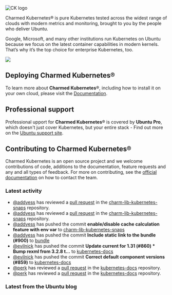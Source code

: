 ![CK logo](https://assets.ubuntu.com/v1/451d4cf4-Charmed+Kubernetes_RGB_onWhite_2022.svg)

Charmed Kubernetes® is pure Kubernetes tested across the widest range of clouds with modern metrics and monitoring, brought to you by the people who deliver Ubuntu.

Google, Microsoft, and many other institutions run Kubernetes on Ubuntu because we focus on the latest container capabilities in modern kernels. That’s why it’s the top choice for enterprise Kubernetes, too.

![](https://assets.ubuntu.com/v1/843c77b6-juju-at-a-glace.svg)

## Deploying Charmed Kubernetes®

To learn more about **Charmed Kubernetes**®, including how to install it on your own cloud, please visit the [Documentation][docs].

## Professional support

Professional upport for **Charmed Kubernetes**® is covered by **Ubuntu Pro**, which doesn't just cover Kubernetes, but your entire stack - Find out more on the [Ubuntu support site](https://ubuntu.com/support).

## Contributing to Charmed Kubernetes®

Charmed Kubernetes is an open source project and we welcome contributions of code, additions to the documentation, feature requests and any and all types of feedback. For more on contributing, see the [official documentation][get-in-touch] on how to contact the team.

<!-- LINKS -->
[docs]: https://ubuntu.com/kubernetes/docs
[get-in-touch]: https://ubuntu.com/kubernetes/docs/get-in-touch

### Latest activity

<!-- activity starts -->
 - [@addyess](https://github.com/addyess) has reviewed a [pull request](https://github.com/charmed-kubernetes/charm-lib-kubernetes-snaps/pull/31) in the [charm-lib-kubernetes-snaps](https://github.com/charmed-kubernetes/charm-lib-kubernetes-snaps) repository.
 - [@addyess](https://github.com/addyess) has reviewed a [pull request](https://github.com/charmed-kubernetes/charm-lib-kubernetes-snaps/pull/31) in the [charm-lib-kubernetes-snaps](https://github.com/charmed-kubernetes/charm-lib-kubernetes-snaps) repository.
 - [@addyess](https://github.com/addyess) has pushed the commit **enable/disable cache calculation feature with env var** to [charm-lib-kubernetes-snaps](https://github.com/charmed-kubernetes/charm-lib-kubernetes-snaps)
 - [@addyess](https://github.com/addyess) has pushed the commit **Include static link to the bundle (#900)** to [bundle](https://github.com/charmed-kubernetes/bundle)
 - [@evilnick](https://github.com/evilnick) has pushed the commit **Update current for 1.31 (#860)  * Bump rexml from 3.2.8 t...** to [kubernetes-docs](https://github.com/charmed-kubernetes/kubernetes-docs)
 - [@evilnick](https://github.com/evilnick) has pushed the commit **Correct default component versions (#859)** to [kubernetes-docs](https://github.com/charmed-kubernetes/kubernetes-docs)
 - [@perk](https://github.com/perk) has reviewed a [pull request](https://github.com/charmed-kubernetes/kubernetes-docs/pull/855) in the [kubernetes-docs](https://github.com/charmed-kubernetes/kubernetes-docs) repository.
 - [@perk](https://github.com/perk) has reviewed a [pull request](https://github.com/charmed-kubernetes/kubernetes-docs/pull/855) in the [kubernetes-docs](https://github.com/charmed-kubernetes/kubernetes-docs) repository.
<!-- activity ends -->

<!-- roadmap starts -->

<!-- roadmap ends -->

### Latest from the Ubuntu blog

<!-- blog starts -->

<!-- blog ends -->
